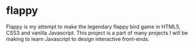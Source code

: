 # flappy

Flappy is my attempt to make the legendary flappy bird game in HTML5, CSS3 and vanilla Javascript. This project is a part of many projects I will be making to learn 
Javascript to design interactive front-ends. 
